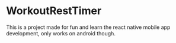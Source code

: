 # WorkoutRestTimer
This is a project made for fun and learn the react native mobile app development, only works on android though.

